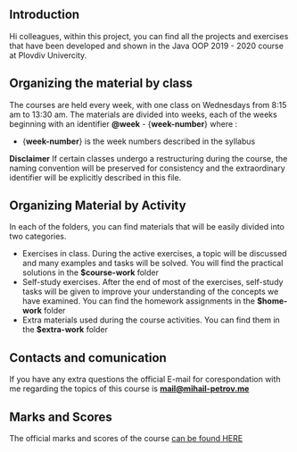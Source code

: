 ## Introduction

Hi colleagues, within this project, you can find all the projects and exercises that have been developed and shown in the Java OOP 2019 - 2020 course at Plovdiv Univercity.

## Organizing the material by class
The courses are held every week, with one class on Wednesdays from 8:15 am to 13:30 am. The materials are divided into weeks, each of the weeks beginning with an identifier **@week** - {**week-number**} where :
- {**week-number**} is the week numbers described in the syllabus

**Disclaimer**
If certain classes undergo a restructuring during the course, the naming convention will be preserved for consistency and the extraordinary identifier will be explicitly described in this file.

## Organizing Material by Activity
In each of the folders, you can find materials that will be easily divided into two categories.
* Exercises in class. During the active exercises, a topic will be discussed and many examples and tasks will be solved. You will find the practical solutions in the **$course-work** folder
* Self-study exercises. After the end of most of the exercises, self-study tasks will be given to improve your understanding of the concepts we have examined. You can find the homework assignments in the **$home-work** folder
* Extra materials used during the course activities. You can find them in the **$extra-work** folder

## Contacts and comunication 
If you have any extra questions the official E-mail for corespondation with me regarding the topics of this course is **mail@mihail-petrov.me**

## Marks and Scores
The official marks and scores of the course  [ can be found HERE](https://docs.google.com/spreadsheets/d/1ZPbzR76i7ToggDsaRYjxqlzkHJ410molyKE3VOll44I/edit?usp=sharing)
